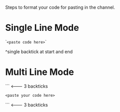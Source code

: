 Steps to format your code for pasting in the channel.

# Single Line Mode
\``<paste code here>`\`

^single backtick at start and end

# Multi Line Mode
\`\`\` <--- 3 backticks

    <paste your code here>

\`\`\` <--- 3 backticks